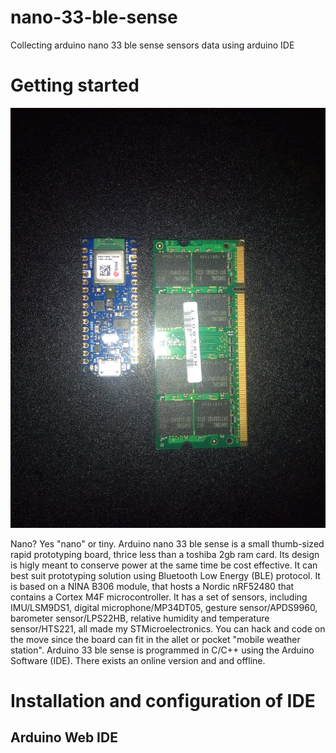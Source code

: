 # nano-33-ble-sense
Collecting arduino nano 33 ble sense sensors data using arduino IDE

# Getting started
![photo 1](images/nano-33-ble-sense.jpeg )

Nano? Yes "nano" or tiny. Arduino nano 33 ble sense is a small thumb-sized rapid prototyping board, thrice less than a toshiba 2gb ram card. Its design is higly meant to conserve power at the same time be cost effective. It can best suit prototyping solution using Bluetooth Low Energy (BLE) protocol. It is based on a NINA B306 module, that hosts a Nordic nRF52480 that contains a Cortex M4F microcontroller. It has a set of sensors, including IMU/LSM9DS1, digital microphone/MP34DT05, gesture sensor/APDS9960, barometer sensor/LPS22HB, relative humidity and temperature sensor/HTS221, all made my STMicroelectronics. You can hack and code on the move since the board can fit in the allet or pocket "mobile weather station". Arduino 33 ble sense is programmed in C/C++ using the Arduino Software (IDE). There exists an online version and and offline.

# Installation and configuration of IDE
## Arduino Web IDE



